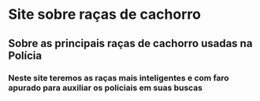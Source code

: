 # Site sobre raças de cachorro #
## Sobre as principais raças de cachorro usadas na Polícia ##
### Neste site teremos as raças mais inteligentes e com faro apurado para auxiliar os policiais em suas buscas ###
